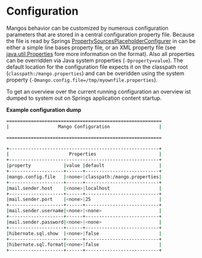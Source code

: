 # Configuration

Mangos behavior can be customized by numerous configuration parameters that are stored in a central configuration property file.
Because the file is read by Springs [PropertySourcesPlaceholderConfigurer](http://docs.spring.io/spring/docs/current/javadoc-api/org/springframework/context/support/PropertySourcesPlaceholderConfigurer.html)
in can be either a simple line bases property file, or an XML property file (see [java.util.Properties](http://docs.oracle.com/javase/8/docs/api/java/util/Properties.html) fore more information on the format).
Also all properties can be overridden via Java system properties (`-Dproperty=value`). The default location for the configuration file expects it on the classpath root (`classpath:/mango.properties`) and can be overidden using the system property (`-Dmango.config.file=/tmp/myownfile.properties`).


To get an overview over the current running configuration an overview ist dumped to system out on Springs application content startup.

**Example configuration dump**

```bash
=========================================================
|                  Mango Configuration                  |

=========================================================

+-------------------------------------------------------+
|                      Properties                       |
+-------------------------------------------------------+
|property            |value |default                    |
+--------------------+------+---------------------------+
|mango.config.file   |<none>|classpath:/mango.properties|
+--------------------+------+---------------------------+
|mail.sender.host    |<none>|localhost                  |
+--------------------+------+---------------------------+
|mail.sender.port    |<none>|25                         |
+--------------------+------+---------------------------+
|mail.sender.username|<none>|<none>                     |
+--------------------+------+---------------------------+
|mail.sender.password|<none>|<none>                     |
+--------------------+------+---------------------------+
|hibernate.sql.show  |<none>|false                      |
+--------------------+------+---------------------------+
|hibernate.sql.format|<none>|false                      |
+--------------------+------+---------------------------+

```
